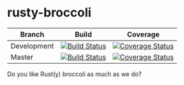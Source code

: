 # rusty-broccoli
|Branch|Build|Coverage |
| --- | --- | --- |
| Development  | [![Build Status](https://travis-ci.org/trondhe/rusty-broccoli.svg?branch=development)](https://travis-ci.org/trondhe/rusty-broccoli) | [![Coverage Status](https://coveralls.io/repos/github/trondhe/rusty-broccoli/badge.svg?branch=development)](https://coveralls.io/github/trondhe/rusty-broccoli?branch=development) |
| Master| [![Build Status](https://travis-ci.org/trondhe/rusty-broccoli.svg?branch=master)](https://travis-ci.org/trondhe/rusty-broccoli) | [![Coverage Status](https://coveralls.io/repos/github/trondhe/rusty-broccoli/badge.svg?branch=master)](https://coveralls.io/github/trondhe/rusty-broccoli?branch=master)

Do you like Rust(y) broccoli as much as we do?
